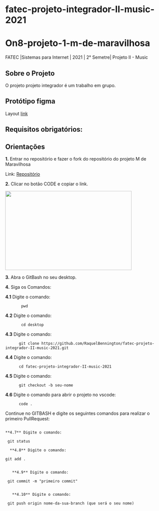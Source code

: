 # fatec-projeto-integrador-II-music-2021
# On8-projeto-1-m-de-maravilhosa

FATEC |Sistemas para Internet | 2021 | 2° Semetre| Projeto II - Music

## Sobre o Projeto
O projeto projeto integrador é um trabalho em grupo.

## Protótipo figma
Layout [link](https://www.figma.com)

## Requisitos obrigatórios:

## Orientações


**1.** Entrar no repositório e fazer o fork do repositório do projeto M de Maravilhosa

   Link: [Repositório](https://github.com/RaquelBennington/fatec-projeto-integrador-II-music-2021.git)

**2.** Clicar no botão CODE e copiar o link.

<img src="https://i.ibb.co/1J2MF22/git-fork.png" width="400" height="250" >
      
**3.** Abra o GitBash no seu desktop.
   
**4.** Siga os Comandos:

   **4.1**  Digite o comando:
 ``` 
        pwd
 ```

   **4.2**  Digite o comando:
 ```
        cd desktop
 ```

   **4.3** Digite o comando:
 ```
       git clone https://github.com/RaquelBennington/fatec-projeto-integrador-II-music-2021.git
 ```

   **4.4** Digite o comando:
 ```
       cd fatec-projeto-integrador-II-music-2021
 ```

   **4.5** Digite o comando:
 ```
       git checkout -b seu-nome
 ```

   **4.6** Digite o comando para abrir o projeto no vscode:
 ```
       code . 
 ```
 
   Continue no GITBASH e digite os seguintes comandos para realizar o primeiro PullRequest:
   ```
  
  **4.7** Digite o comando:
 ```
     git status
 ```
   **4.8** Digite o comando:
```
    git add .
```

   **4.9** Digite o comando:
```
     git commit -m "primeiro commit"
```

   **4.10** Digite o comando:
```
     git push origin nome-da-sua-branch (que será o seu nome)
```
